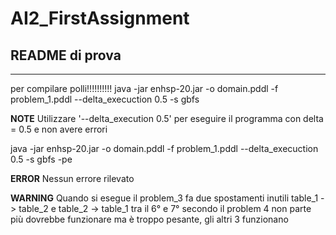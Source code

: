 # AI2_FirstAssignment
## README di prova
----------------------------
per compilare polli!!!!!!!!!!
java -jar enhsp-20.jar -o domain.pddl -f problem_1.pddl --delta_execuction 0.5 -s gbfs

**NOTE**
Utilizzare '--delta_execution 0.5' per eseguire il programma con delta = 0.5 e non avere errori

java -jar enhsp-20.jar -o domain.pddl -f problem_1.pddl --delta_execuction 0.5 -s gbfs -pe

**ERROR**
Nessun errore rilevato

**WARNING**
Quando si esegue il problem_3 fa due spostamenti inutili table_1 -> table_2 e table_2 -> table_1 tra il 6° e 7° secondo
il problem 4 non parte più dovrebbe funzionare ma è troppo pesante, gli altri 3 funzionano
